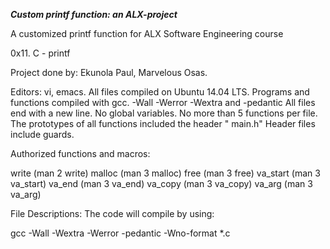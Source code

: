 _**Custom printf function: an ALX-project**_

A customized printf function for ALX Software Engineering course

0x11. C - printf

Project done by: Ekunola Paul, Marvelous Osas.



Editors: vi, emacs. All files compiled on Ubuntu 14.04 LTS. Programs and functions compiled with gcc. -Wall -Werror -Wextra and -pedantic All files end with a new line. No global variables. No more than 5 functions per file. The prototypes of all functions included the header " main.h" Header files include guards.

Authorized functions and macros:

write (man 2 write) malloc (man 3 malloc) free (man 3 free) va_start (man 3 va_start) va_end (man 3 va_end) va_copy (man 3 va_copy) va_arg (man 3 va_arg)

File Descriptions:
The code will compile by using:

gcc -Wall -Wextra -Werror -pedantic -Wno-format *.c
